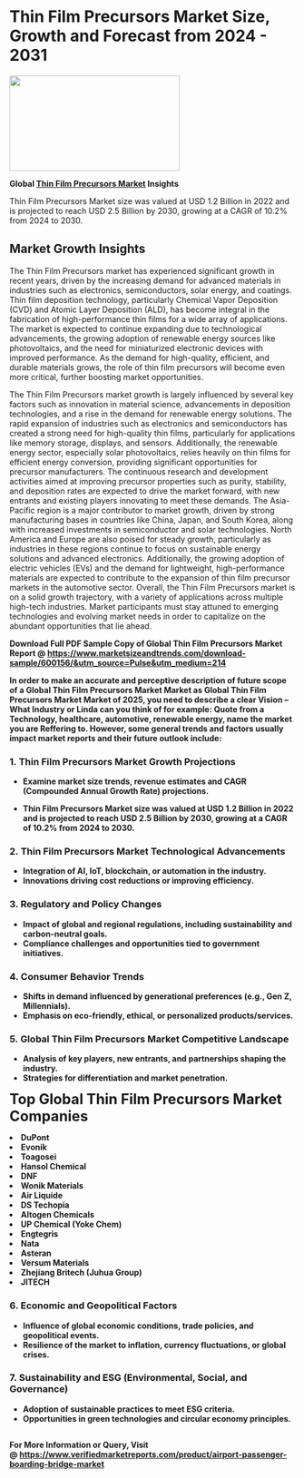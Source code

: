 <H1>Thin Film Precursors Market Size, Growth and Forecast from 2024 - 2031</H1><img class="aligncenter size-medium wp-image-584254" src="https://thirdeyenews.in/wp-content/uploads/2024/09/Global-Market-Research-300x168.jpeg" alt="" width="300" height="168" /><p><strong>Global&nbsp;<a href="https://www.marketsizeandtrends.com/download-sample/600156/&amp;utm_source=Pulse&amp;utm_medium=214">Thin Film Precursors Market</a> Insights</strong></p><p>Thin Film Precursors Market size was valued at USD 1.2 Billion in 2022 and is projected to reach USD 2.5 Billion by 2030, growing at a CAGR of 10.2% from 2024 to 2030.</p><p><h2>Market Growth Insights</h2> <p>The Thin Film Precursors market has experienced significant growth in recent years, driven by the increasing demand for advanced materials in industries such as electronics, semiconductors, solar energy, and coatings. Thin film deposition technology, particularly Chemical Vapor Deposition (CVD) and Atomic Layer Deposition (ALD), has become integral in the fabrication of high-performance thin films for a wide array of applications. The market is expected to continue expanding due to technological advancements, the growing adoption of renewable energy sources like photovoltaics, and the need for miniaturized electronic devices with improved performance. As the demand for high-quality, efficient, and durable materials grows, the role of thin film precursors will become even more critical, further boosting market opportunities. </p> <p><strong></strong></p> <p>The Thin Film Precursors market growth is largely influenced by several key factors such as innovation in material science, advancements in deposition technologies, and a rise in the demand for renewable energy solutions. The rapid expansion of industries such as electronics and semiconductors has created a strong need for high-quality thin films, particularly for applications like memory storage, displays, and sensors. Additionally, the renewable energy sector, especially solar photovoltaics, relies heavily on thin films for efficient energy conversion, providing significant opportunities for precursor manufacturers. The continuous research and development activities aimed at improving precursor properties such as purity, stability, and deposition rates are expected to drive the market forward, with new entrants and existing players innovating to meet these demands. The Asia-Pacific region is a major contributor to market growth, driven by strong manufacturing bases in countries like China, Japan, and South Korea, along with increased investments in semiconductor and solar technologies. North America and Europe are also poised for steady growth, particularly as industries in these regions continue to focus on sustainable energy solutions and advanced electronics. Additionally, the growing adoption of electric vehicles (EVs) and the demand for lightweight, high-performance materials are expected to contribute to the expansion of thin film precursor markets in the automotive sector. Overall, the Thin Film Precursors market is on a solid growth trajectory, with a variety of applications across multiple high-tech industries. Market participants must stay attuned to emerging technologies and evolving market needs in order to capitalize on the abundant opportunities that lie ahead.</p> <p><strong></p><p><span class=""><strong>Download Full PDF Sample Copy of Global Thin Film Precursors Market Report</strong> @ <a href="https://www.marketsizeandtrends.com/download-sample/600156/&amp;utm_source=Pulse&amp;utm_medium=214" target="_blank">https://www.marketsizeandtrends.com/download-sample/600156/&amp;utm_source=Pulse&amp;utm_medium=214</a></span></p><p>In order to make an accurate and perceptive description of future scope of a Global&nbsp;Thin Film Precursors Market Market as Global&nbsp;Thin Film Precursors Market Market of 2025, you need to describe a clear Vision &ndash; What Industry or Linda can you think of for example: Quote from a Technology, healthcare, automotive, renewable energy, name the market you are Reffering to. However, some general trends and factors usually impact market reports and their future outlook include:</p><h3>1.&nbsp;<strong>Thin Film Precursors Market Growth Projections</strong></h3><ul><li>Examine market size trends, revenue estimates and CAGR (Compounded Annual Growth Rate) projections.</li><li><p>Thin Film Precursors Market size was valued at USD 1.2 Billion in 2022 and is projected to reach USD 2.5 Billion by 2030, growing at a CAGR of 10.2% from 2024 to 2030.</p></li></ul><h3>2.&nbsp;<strong>Thin Film Precursors Market Technological Advancements</strong></h3><ul><li>Integration of AI, IoT, blockchain, or automation in the industry.</li><li>Innovations driving cost reductions or improving efficiency.</li></ul><h3>3.&nbsp;<strong>Regulatory and Policy Changes</strong></h3><ul><li>Impact of global and regional regulations, including sustainability and carbon-neutral goals.</li><li>Compliance challenges and opportunities tied to government initiatives.</li></ul><h3>4.&nbsp;<strong>Consumer Behavior Trends</strong></h3><ul><li>Shifts in demand influenced by generational preferences (e.g., Gen Z, Millennials).</li><li>Emphasis on eco-friendly, ethical, or personalized products/services.</li></ul><h3>5.&nbsp;<strong>Global Thin Film Precursors Market Competitive Landscape</strong></h3><ul><li>Analysis of key players, new entrants, and partnerships shaping the industry.</li><li>Strategies for differentiation and market penetration.</li></ul><p data-pm-slice="1 1 []"><span style="color: inherit; font-family: inherit; font-size: 25px;">Top Global Thin Film Precursors Market Companies</span></p><div class="" data-test-id=""><p><li>DuPont</li><li> Evonik</li><li> Toagosei</li><li> Hansol Chemical</li><li> DNF</li><li> Wonik Materials</li><li> Air Liquide</li><li> DS Techopia</li><li> Altogen Chemicals</li><li> UP Chemical (Yoke Chem)</li><li> Engtegris</li><li> Nata</li><li> Asteran</li><li> Versum Materials</li><li> Zhejiang Britech (Juhua Group)</li><li> JITECH</li></p></div><h3>6.&nbsp;<strong>Economic and Geopolitical Factors</strong></h3><ul><li>Influence of global economic conditions, trade policies, and geopolitical events.</li><li>Resilience of the market to inflation, currency fluctuations, or global crises.</li></ul><h3>7.&nbsp;<strong>Sustainability and ESG (Environmental, Social, and Governance)</strong></h3><ul><li>Adoption of sustainable practices to meet ESG criteria.</li><li>Opportunities in green technologies and circular economy principles.</li></ul><h2><strong style="font-size: 14px;">For More Information or Query, Visit @&nbsp;</strong><a style="background-color: #ffffff; font-size: 14px;" href="https://www.marketsizeandtrends.com/report/thin-film-precursors-market/" target="_blank">https://www.verifiedmarketreports.com/product/airport-passenger-boarding-bridge-market</a></h2>
